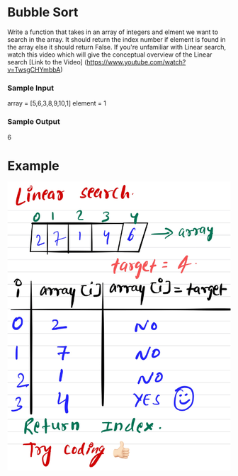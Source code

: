 # Bubble Sort #
Write a function that takes in an array of integers and elment we want to search in the array. It should return the index number if element is found in the array else it should return False.
If you're unfamiliar with Linear search, watch this video which will give the conceptual overview of the Linear search [Link to the Video] (https://www.youtube.com/watch?v=TwsgCHYmbbA)
### Sample Input ###
array = [5,6,3,8,9,10,1]
element = 1
### Sample Output ###
6
# Example #
![](Images/LinearSearch.jpg)
